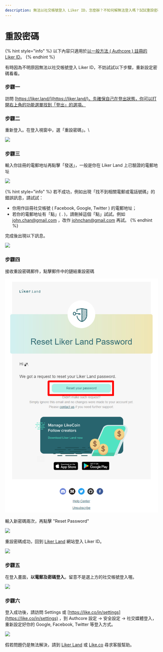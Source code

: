 ```yaml
---
description: 無法以社交帳號登入 Liker ID，怎麼辦？不知何解無法登入嗎？試試重設密碼吧！
---
```


# 重設密碼

{% hint style="info" %}
以下內容只適用於[以一般方法 ( Authcore ) 註冊的 Liker ID](./)。
{% endhint %}

有時因為不明原因無法以社交帳號登入 Liker ID，不妨試試以下步驟，重新設定密碼看看。

### **步驟一**

訪問 [https://liker.land/](https://liker.land/)。先確保自己在登出狀態，你可以打開右上角的功能選單找到「登出」的選項。

### **步驟二**

重新登入。在登入視窗中，選「重設密碼」。\


![](../../../.gitbook/assets/resetpassword-1.png)

### 步驟三

輸入你註冊的電郵地址再點擊「發送」，一般是你在 Liker Land 上已驗證的電郵地址

![](../../../.gitbook/assets/resetpassword-2.png)

{% hint style="info" %}
若不成功，例如出現「找不到相關電郵或電話號碼」的錯誤訊息，請試試：

* 你用作註冊社交帳號 ( Facebook, Google, Twitter ) 的電郵地址；
* 若你的電郵地址有「點」( . )，請刪掉這個「點」試試。例如 john.chan@gmail.com ，改作 johnchan@gmail.com 再試。
{% endhint %}

完成後出現以下訊息。

![](../../../.gitbook/assets/resetpassword-3.png)

### **步驟四**

接收重設密碼郵件，點擊郵件中的鏈結重設密碼

![](../../../.gitbook/assets/resetpassword-4.png)

輸入新密碼兩次，再點擊 "Reset Password"

![](../../../.gitbook/assets/resetpassword-5.png)

重設密碼成功，回到 [Liker Land](https://liker.land/) 網站登入 Liker ID。

![](../../../.gitbook/assets/resetpassword-6.png)

### **步驟五**

在登入畫面，**以電郵及密碼登入**。留意不是選上方的社交帳號登入喔。

![](../../../.gitbook/assets/resetpassword-7.png)

### **步驟六**

登入成功後，請訪問 Settings 或 [https://like.co/in/settings](https://like.co/in/settings) ，到 Authcore 設定 → 安全設定 → 社交媒體登入，重新設定好你的 Google, Facebook, Twitter 等登入方式。

![](../../../.gitbook/assets/social-media-logins-1.png)

假若問題仍是無法解決，請到 [Liker Land](https://liker.land/) 或 [Like.co](https://like.co/) 尋求客服幫助。
